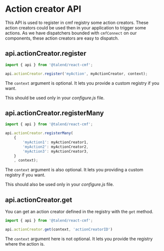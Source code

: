 Action creator API
==

This API is used to register in cmf registry some action creators.
These action creators could be used then in your application to trigger some actions.
As we have dispatchers bounded with `cmfConnect` on our components, these action creators are easy to dispatch.

api.actionCreator.register
--
```javascript
import { api } from '@talend/react-cmf';

api.actionCreator.register('myAction', myActionCreator, context);
```

The `context` argument is optional. 
It lets you provide a custom registry if you want.

This should be used only in your _configure.js_ file.

api.actionCreator.registerMany
--
```javascript
import { api } from '@talend/react-cmf';

api.actionCreator.registerMany(
    {
        'myAction1': myActionCreator1,
        'myAction2': myActionCreator2,
        'myAction3': myActionCreator3,
    }
    , context);
```

The `context` argument is also optional. 
It lets you providing a custom registry if you want.

This should also be used only in your _configure.js_ file.

api.actionCreator.get
--

You can get an action creator defined in the registry with the `get` method.

```javascript
import { api } from '@talend/react-cmf';

api.actionCreator.get(context, 'actionCreatorID')
```

The `context` argument here is not optional. 
It lets you provide the registry where the action is.
